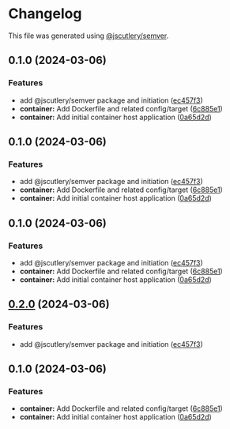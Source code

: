 # Changelog

This file was generated using [@jscutlery/semver](https://github.com/jscutlery/semver).

## 0.1.0 (2024-03-06)


### Features

* add @jscutlery/semver package and initiation ([ec457f3](/jdwillmsen/jdw/commit/ec457f35a7881226ca2c7ad13abaf6a0c4c16c4f))
* **container:** Add Dockerfile and related config/target ([6c885e1](/jdwillmsen/jdw/commit/6c885e13bf25f3e6adb54838011f3bb9275c693f))
* **container:** Add initial container host application ([0a65d2d](/jdwillmsen/jdw/commit/0a65d2da0813beddb63f01a28e0f0efd0b5812b5))

## 0.1.0 (2024-03-06)


### Features

* add @jscutlery/semver package and initiation ([ec457f3](/jdwillmsen/jdw/commit/ec457f35a7881226ca2c7ad13abaf6a0c4c16c4f))
* **container:** Add Dockerfile and related config/target ([6c885e1](/jdwillmsen/jdw/commit/6c885e13bf25f3e6adb54838011f3bb9275c693f))
* **container:** Add initial container host application ([0a65d2d](/jdwillmsen/jdw/commit/0a65d2da0813beddb63f01a28e0f0efd0b5812b5))

## 0.1.0 (2024-03-06)


### Features

* add @jscutlery/semver package and initiation ([ec457f3](/jdwillmsen/jdw/commit/ec457f35a7881226ca2c7ad13abaf6a0c4c16c4f))
* **container:** Add Dockerfile and related config/target ([6c885e1](/jdwillmsen/jdw/commit/6c885e13bf25f3e6adb54838011f3bb9275c693f))
* **container:** Add initial container host application ([0a65d2d](/jdwillmsen/jdw/commit/0a65d2da0813beddb63f01a28e0f0efd0b5812b5))

## [0.2.0](/jdwillmsen/jdw/compare/container-0.1.0...container-0.2.0) (2024-03-06)


### Features

* add @jscutlery/semver package and initiation ([ec457f3](/jdwillmsen/jdw/commit/ec457f35a7881226ca2c7ad13abaf6a0c4c16c4f))

## 0.1.0 (2024-03-06)


### Features

* **container:** Add Dockerfile and related config/target ([6c885e1](/jdwillmsen/jdw/commit/6c885e13bf25f3e6adb54838011f3bb9275c693f))
* **container:** Add initial container host application ([0a65d2d](/jdwillmsen/jdw/commit/0a65d2da0813beddb63f01a28e0f0efd0b5812b5))
